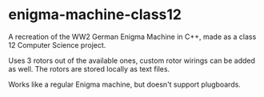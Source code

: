# enigma-machine-class12
A recreation of the WW2 German Enigma Machine in C++, made as a class 12 Computer Science project.

Uses 3 rotors out of the available ones, custom rotor wirings can be added as well. 
The rotors are stored locally as text files.

Works like a regular Enigma machine, but doesn't support plugboards.
